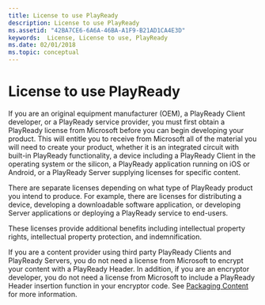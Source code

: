 ```yaml
---
title: License to use PlayReady
description: License to use PlayReady
ms.assetid: "42BA7CE6-6A6A-46BA-A1F9-B21AD1CA4E3D"
keywords:  License, License to use, PlayReady
ms.date: 02/01/2018
ms.topic: conceptual
---
```


# License to use PlayReady

If you are an original equipment manufacturer (OEM), a PlayReady Client developer, or a PlayReady service provider, you must first obtain a PlayReady license from Microsoft before you can begin developing your product. This will entitle you to receive from Microsoft all of the material you will need to create your product, whether it is an integrated circuit with built-in PlayReady functionality, a device including a PlayReady Client in the operating system or the silicon, a PlayReady application running on iOS or Android, or a PlayReady Server supplying licenses for specific content.

There are separate licenses depending on what type of PlayReady product you intend to produce. For example, there are licenses for distributing a device, developing a downloadable software application, or developing Server applications or deploying a PlayReady service to end-users. 

These licenses provide additional benefits including intellectual property rights, intellectual property protection, and indemnification.

If you are a content provider using third party PlayReady Clients and PlayReady Servers, you do not need a license from Microsoft to encrypt your content with a PlayReady Header. In addition, if you are an encryptor developer, you do not need a license from Microsoft to include a PlayReady Header insertion function in your encryptor code. See [Packaging Content](../Packaging/packaging-content.md) for more information.